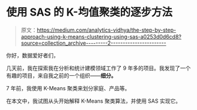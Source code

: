# 使用 SAS 的 K-均值聚类的逐步方法

> 原文：<https://medium.com/analytics-vidhya/the-step-by-step-approach-using-k-means-clustering-using-sas-a0253d0d6cd8?source=collection_archive---------2----------------------->

你好，数据爱好者们，

几天前，我在探索我在分析和统计建模领域工作了 9 年多的项目。我发现了一个有趣的项目，来自我之前的一个组织——**细分。**

7 年前，我使用 K-Means 聚类来划分家庭、产品等。

在本文中，我试图从头开始解释 K-Means 聚类算法，并使用 SAS 实现它。